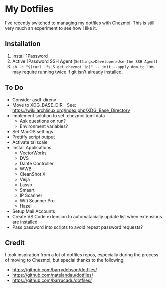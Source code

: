 # My Dotfiles

I've recently switched to managing my dotfiles with Chezmoi. This is still very much an experiment to see how I like it.

## Installation

1. Install 1Password
2. Active 1Password SSH Agent (`Settings>Developer>Use the SSH Agent`)
3. `sh -c "$(curl -fsLS get.chezmoi.io)" -- init --apply dom-tc` This may require running twice if git isn't already installed.

## To Do

- Consider asdf-direnv
- Move to XDG_BASE_DIR - See: https://wiki.archlinux.org/index.php/XDG_Base_Directory
- Implement solution to set .chezmoi.toml data
  - Ask questions on run?
  - Environment variables?
- Set MacOS settings
- Prettify script output
- Activate tailscale
- Install Applications
  - VectorWorks
  - DVS
  - Dante Controller
  - WWB
  - CleanShot X
  - Veija
  - Lasso
  - Smaart
  - IP Scanner
  - Wifi Scanner Pro
  - Hazel
- Setup Mail Accounts
- Create VS Code extension to automatacially update list when extensions are installed
- Pass password into scripts to avoid repeat password requests?

## Credit

I took inspiration from a lot of dotfiles repos, especially during the process of moving to Chezmoi, but special thanks to the following:

- https://github.com/barrydobson/dotfiles/
- https://github.com/natelandau/dotfiles/
- https://github.com/barrucadu/dotfiles/
